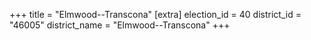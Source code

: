 +++
title = "Elmwood--Transcona"
[extra]
election_id = 40
district_id = "46005"
district_name = "Elmwood--Transcona"
+++

